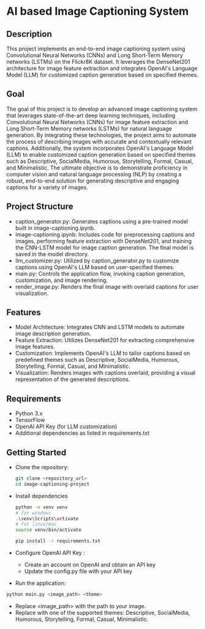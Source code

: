 # AI based Image Captioning System

## Description
This project implements an end-to-end image captioning system using Convolutional Neural Networks (CNNs) and Long Short-Term Memory networks (LSTMs) on the Flickr8K dataset. It leverages the DenseNet201 architecture for image feature extraction and integrates OpenAI's Language Model (LLM) for customized caption generation based on specified themes.

## Goal 
The goal of this project is to develop an advanced image captioning system that leverages state-of-the-art deep learning techniques, including Convolutional Neural Networks (CNNs) for image feature extraction and Long Short-Term Memory networks (LSTMs) for natural language generation. By integrating these technologies, the project aims to automate the process of describing images with accurate and contextually relevant captions. Additionally, the system incorporates OpenAI's Language Model (LLM) to enable customized caption generation based on specified themes such as Descriptive, SocialMedia, Humorous, Storytelling, Formal, Casual, and Minimalistic. The ultimate objective is to demonstrate proficiency in computer vision and natural language processing (NLP) by creating a robust, end-to-end solution for generating descriptive and engaging captions for a variety of images.

## Project Structure
  - caption_generator.py: Generates captions using a pre-trained model built in image-captioning.ipynb.
  - image-captioning.ipynb: Includes code for preprocessing captions and images, performing feature extraction with DenseNet201, and training the CNN-LSTM model for image caption generation. The final model is saved in the model directory.
  - llm_customizer.py: Utilized by caption_generator.py to customize captions using OpenAI's LLM based on user-specified themes.
  - main.py: Controls the application flow, invoking caption generation, customization, and image rendering.
  - render_image.py: Renders the final image with overlaid captions for user visualization.

## Features
  - Model Architecture: Integrates CNN and LSTM models to automate image description generation.
  - Feature Extraction: Utilizes DenseNet201 for extracting comprehensive image features.
  - Customization: Implements OpenAI's LLM to tailor captions based on predefined themes such as Descriptive, SocialMedia, Humorous, Storytelling, Formal, Casual, and Minimalistic.
  - Visualization: Renders images with captions overlaid, providing a visual representation of the generated descriptions.

## Requirements
  - Python 3.x
  - TensorFlow
  - OpenAI API Key (for LLM customization)
  - Additional dependencies as listed in requirements.txt

## Getting Started
  - Clone the repository:
    ```bash
    git clone <repository_url>
    cd image-captioning-project
    ```
  - Install dependencies
    ```bash
    python -m venv venv
    # for windows
    .\venv\Scripts\activate
    # for linux/mac
    source venv/bin/activate
    
    pip install -r requirements.txt
    ```
  - Configure OpenAI API Key :
      - Create an account on OpenAI and obtain an API key
      - Update the config.py file with your API key
   
  - Run the application:
```bash
python main.py <image_path> <theme>
```
  - Replace <image_path> with the path to your image.
  - Replace <theme> with one of the supported themes: Descriptive, SocialMedia, Humorous, Storytelling, Formal, Casual, Minimalistic.
